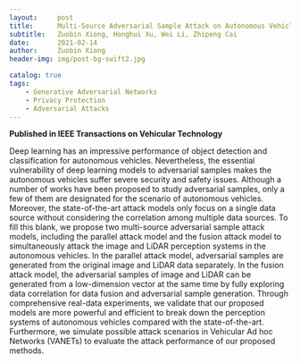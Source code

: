 ```yaml
---
layout:     post
title:      Multi-Source Adversarial Sample Attack on Autonomous Vehicles
subtitle:   Zuobin Xiong, Honghui Xu, Wei Li, Zhipeng Cai
date:       2021-02-14
author:     Zuobin Xiong
header-img: img/post-bg-swift2.jpg

catalog: true
tags:
    - Generative Adversarial Networks
    - Privacy Protection
    - Adversarial Attacks
---
```



**Published in IEEE Transactions on Vehicular Technology**

Deep learning has an impressive performance of object detection and classification for autonomous vehicles. Nevertheless, the essential vulnerability of deep learning models to adversarial samples makes the autonomous vehicles suffer severe security and safety issues. Although a number of works have been proposed to study adversarial samples, only a few of them are designated for the scenario of autonomous vehicles. Moreover, the state-of-the-art attack models only focus on a single data source without considering the correlation among multiple data sources. To fill this blank, we propose two multi-source adversarial sample attack models, including the parallel attack model and the fusion attack model to simultaneously attack the image and LiDAR perception systems in the autonomous vehicles. In the parallel attack model, adversarial samples are generated from the original image and LiDAR data separately. In the fusion attack model, the adversarial samples of image and LiDAR can be generated from a low-dimension vector at the same time by fully exploring data correlation for data fusion and adversarial sample generation. Through comprehensive real-data experiments, we validate that our proposed models are more powerful and efficient to break down the perception systems of autonomous vehicles compared with the state-of-the-art. Furthermore, we simulate possible attack scenarios in Vehicular Ad hoc Networks (VANETs) to evaluate the attack performance of our proposed methods.
